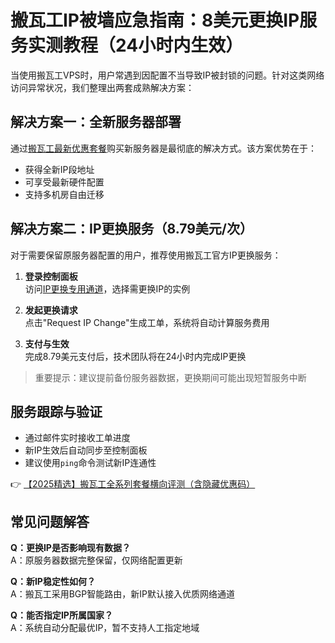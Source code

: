 # 搬瓦工IP被墙应急指南：8美元更换IP服务实测教程（24小时内生效）

当使用搬瓦工VPS时，用户常遇到因配置不当导致IP被封锁的问题。针对这类网络访问异常状况，我们整理出两套成熟解决方案：

## 解决方案一：全新服务器部署
通过[搬瓦工最新优惠套餐](https://bit.ly/banwagon)购买新服务器是最彻底的解决方式。该方案优势在于：
- 获得全新IP段地址
- 可享受最新硬件配置
- 支持多机房自由迁移

## 解决方案二：IP更换服务（8.79美元/次）
对于需要保留原服务器配置的用户，推荐使用搬瓦工官方IP更换服务：

1. **登录控制面板**  
   访问[IP更换专用通道](https://bit.ly/banwagon)，选择需更换IP的实例

2. **发起更换请求**  
   点击"Request IP Change"生成工单，系统将自动计算服务费用

3. **支付与生效**  
   完成8.79美元支付后，技术团队将在24小时内完成IP更换

> 重要提示：建议提前备份服务器数据，更换期间可能出现短暂服务中断

## 服务跟踪与验证
- 通过邮件实时接收工单进度
- 新IP生效后自动同步至控制面板
- 建议使用`ping`命令测试新IP连通性

👉 [【2025精选】搬瓦工全系列套餐横向评测（含隐藏优惠码）](https://bit.ly/banwagon)

## 常见问题解答
**Q：更换IP是否影响现有数据？**  
A：原服务器数据完整保留，仅网络配置更新

**Q：新IP稳定性如何？**  
A：搬瓦工采用BGP智能路由，新IP默认接入优质网络通道

**Q：能否指定IP所属国家？**  
A：系统自动分配最优IP，暂不支持人工指定地域